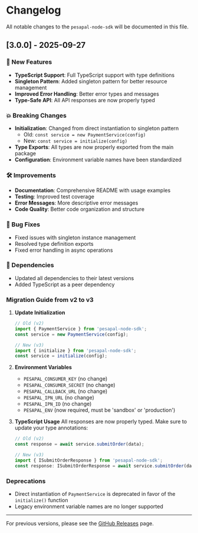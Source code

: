# Changelog

All notable changes to the `pesapal-node-sdk` will be documented in this file.

## [3.0.0] - 2025-09-27

### 🚀 New Features
- **TypeScript Support**: Full TypeScript support with type definitions
- **Singleton Pattern**: Added singleton pattern for better resource management
- **Improved Error Handling**: Better error types and messages
- **Type-Safe API**: All API responses are now properly typed

### 💥 Breaking Changes
- **Initialization**: Changed from direct instantiation to singleton pattern
  - Old: `const service = new PaymentService(config)`
  - New: `const service = initialize(config)`
- **Type Exports**: All types are now properly exported from the main package
- **Configuration**: Environment variable names have been standardized

### 🛠️ Improvements
- **Documentation**: Comprehensive README with usage examples
- **Testing**: Improved test coverage
- **Error Messages**: More descriptive error messages
- **Code Quality**: Better code organization and structure

### 🐛 Bug Fixes
- Fixed issues with singleton instance management
- Resolved type definition exports
- Fixed error handling in async operations

### 🔄 Dependencies
- Updated all dependencies to their latest versions
- Added TypeScript as a peer dependency

### Migration Guide from v2 to v3

1. **Update Initialization**
   ```typescript
   // Old (v2)
   import { PaymentService } from 'pesapal-node-sdk';
   const service = new PaymentService(config);

   // New (v3)
   import { initialize } from 'pesapal-node-sdk';
   const service = initialize(config);
   ```

2. **Environment Variables**
   - `PESAPAL_CONSUMER_KEY` (no change)
   - `PESAPAL_CONSUMER_SECRET` (no change)
   - `PESAPAL_CALLBACK_URL` (no change)
   - `PESAPAL_IPN_URL` (no change)
   - `PESAPAL_IPN_ID` (no change)
   - `PESAPAL_ENV` (now required, must be 'sandbox' or 'production')

3. **TypeScript Usage**
   All responses are now properly typed. Make sure to update your type annotations:
   ```typescript
   // Old (v2)
   const response = await service.submitOrder(data);
   
   // New (v3)
   import { ISubmitOrderResponse } from 'pesapal-node-sdk';
   const response: ISubmitOrderResponse = await service.submitOrder(data);
   ```

### Deprecations
- Direct instantiation of `PaymentService` is deprecated in favor of the `initialize()` function
- Legacy environment variable names are no longer supported

---

For previous versions, please see the [GitHub Releases](https://github.com/otim-otim/pesapal-node-sdk/releases) page.
